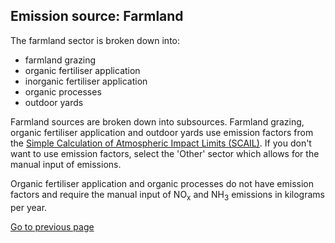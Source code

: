 ## Emission source: Farmland

The farmland sector is broken down into:
- farmland grazing
- organic fertiliser application
- inorganic fertiliser application
- organic processes
- outdoor yards

Farmland sources are broken down into subsources. Farmland grazing, organic fertiliser application and outdoor yards use emission factors from the [Simple Calculation of Atmospheric Impact Limits (SCAIL)](https://www.scail.ceh.ac.uk/). If you don't want to use emission factors, select the 'Other' sector which allows for the manual input of emissions. 

Organic fertiliser application and organic processes do not have emission factors and require the manual input of NO<sub>x</sub> and NH<sub>3</sub> emissions in kilograms per year.

[Go to previous page](2-1-2-source-sector-group-AGRICULTURE.md)
